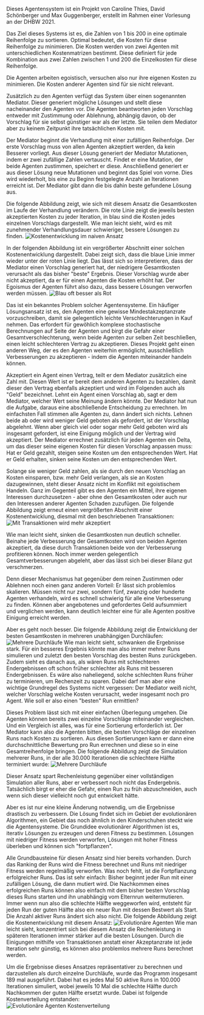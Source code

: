 Dieses Agentensystem ist ein Projekt von Caroline Thies, David Schönberger und Max Guggenberger, erstellt im Rahmen einer Vorlesung an der DHBW 2021.
  
Das Ziel dieses Systems ist es, die Zahlen von 1 bis 200 in eine optimale Reihenfolge zu sortieren. Optimal bedeutet, die Kosten für diese Reihenfolge zu minimieren. Die Kosten werden von zwei Agenten mit unterschiedlichen Kostenmatrizen bestimmt. Diese definiert für jede Kombination aus zwei Zahlen zwischen 1 und 200 die Einzelkosten für diese Reihenfolge.
  
Die Agenten arbeiten egoistisch, versuchen also nur ihre eigenen Kosten zu minimieren. Die Kosten anderer Agenten sind für sie nicht relevant. 
  
Zusätzlich zu den Agenten verfügt das System über einen sogenannten Mediator. Dieser generiert mögliche Lösungen und stellt diese nacheinander den Agenten vor. Die Agenten beantworten jeden Vorschlag entweder mit Zustimmung oder Ablehnung, abhängig davon, ob der Vorschlag für sie selbst günstiger war als der letzte. Sie teilen dem Mediator aber zu keinem Zeitpunkt ihre tatsächlichen Kosten mit.
  
Der Mediator beginnt die Verhandlung mit einer zufälligen Reihenfolge. Der erste Vorschlag muss von allen Agenten akzeptiert werden, da kein Besserer vorliegt. Aus dieser Lösung generiert der Mediator Mutationen, indem er zwei zufällige Zahlen vertauscht. Findet er eine Mutation, der beide Agenten zustimmen, speichert er diese. Anschließend generiert er aus dieser Lösung neue Mutationen und beginnt das Spiel von vorne. Dies wird wiederholt, bis eine zu Beginn festgelegte Anzahl an Iterationen erreicht ist. Der Mediator gibt dann die bis dahin beste gefundene Lösung aus.

Die folgende Abbildung zeigt, wie sich mit diesem Ansatz die Gesamtkosten im Laufe der Verhandlung verändern. Die rote Linie zeigt die jeweils besten akzeptierten Kosten zu jeder Iteration, in blau sind die Kosten jedes einzelnen Vorschlags dargestellt. Wie man leicht sieht, wird es mit zunehmender Verhandlungsdauer schwieriger, bessere Lösungen zu finden.
![Kostenentwicklung im naiven Ansatz](./images/0resultChart.png)

In der folgenden Abbildung ist ein vergrößerter Abschnitt einer solchen Kostenentwicklung dargestellt. Dabei zeigt sich, dass die blaue Linie immer wieder unter der roten Linie liegt. Das lässt sich so interpretieren, dass der Mediator einen Vorschlag generiert hat, der niedrigere Gesamtkosten verursacht als das bisher "beste" Ergebnis. Dieser Vorschlag wurde aber nicht akzeptiert, da er für einen Agenten die Kosten erhöht hat. Der Egoismus der Agenten führt also dazu, dass bessere Lösungen verworfen werden müssen.
![Blau oft besser als Rot](./images/1resultChartNoTransaction.png)

Das ist ein bekanntes Problem solcher Agentensysteme. Ein häufiger Lösungsansatz ist es, den Agenten eine gewisse Mindestakzeptanzrate vorzuschreiben, damit sie gelegentlich leichte Verschlechterungen in Kauf nehmen. Das erfordert für gewöhlich komplexe stochastische Berechnungen auf Seite der Agenten und birgt die Gefahr einer Gesamtverschlechterung, wenn beide Agenten zur selben Zeit beschließen, einen leicht schlechteren Vertrag zu akzeptieren. Dieses Projekt geht einen anderen Weg, der es den Agenten weiterhin ermöglicht, ausschließlich Verbesserungen zu akzeptieren - indem die Agenten miteinander handeln können.
  
Akzeptiert ein Agent einen Vertrag, teilt er dem Mediator zusätzlich eine Zahl mit. Diesen Wert ist er bereit dem anderen Agenten zu bezahlen, damit dieser den Vertrag ebenfalls akzeptiert und wird im Folgenden auch als "Geld" bezeichnet. Lehnt ein Agent einen Vorschlag ab, sagt er dem Mediator, welcher Wert seine Meinung ändern könnte. Der Mediator hat nun die Aufgabe, daraus eine abschließende Entscheidung zu errechnen. Im einfachsten Fall stimmen alle Agenten zu, dann ändert sich nichts. Lehnen beide ab oder wird weniger Geld geboten als gefordert, ist der Vorschlag abgelehnt. Wenn aber gleich viel oder sogar mehr Geld geboten wird als insgesamt gefordert, ist eine Einigung möglich und der Vertrag wird akzeptiert. Der Mediator errechnet zusätzlich für jeden Agenten ein Delta, um das dieser seine eigenen Kosten für diesen Vorschlag anpassen muss: Hat er Geld gezahlt, steigen seine Kosten um den entsprechenden Wert. Hat er Geld erhalten, sinken seine Kosten um den entsprechenden Wert.
  
Solange sie weniger Geld zahlen, als sie durch den neuen Vorschlag an Kosten einsparen, bzw. mehr Geld verlangen, als sie an Kosten dazugewinnen, steht dieser Ansatz nicht im Konflikt mit egoistischem Handeln. Ganz im Gegenteil gibt es den Agenten ein Mittel, ihre eigenen Interessen durchzusetzen - aber ohne den Gesamtkosten oder auch nur den Interessen anderer Agenten Schaden zuzufügen. Die folgende Abbildung zeigt erneut einen vergrößerten Abschnitt einer Kostenentwicklung, diesmal mit den beschriebenen Transaktionen:
![Mit Transaktionen wird mehr akzeptiert](./images/2resultChartWithTransaction.png)

Wie man leicht sieht, sinken die Gesamtkosten nun deutlich schneller. Beinahe jede Verbesserung der Gesamtkosten wird von beiden Agenten akzeptiert, da diese durch Transaktionen beide von der Verbesserung profitieren können. Noch immer werden gelegentlich Gesamtverbesserungen abgeleht, aber das lässt sich bei dieser Bilanz gut verschmerzen.
  
Denn dieser Mechanismus hat gegenüber dem reinen Zustimmen oder Ablehnen noch einen ganz anderen Vorteil: Er lässt sich problemlos skalieren. Müssen nicht nur zwei, sondern fünf, zwanzig oder hunderte Agenten verhandeln, wird es schnell schwierig für alle eine Verbesserung zu finden. Können aber angebotenes und gefordertes Geld aufsummiert und verglichen werden, kann deutlich leichter eine für alle Agenten positive Einigung erreicht werden.

Aber es geht noch besser. Die folgende Abbildung zeigt die Entwicklung der besten Gesamtkosten in mehreren unabhängigen Durchläufen:
![Mehrere Durchläufe](./images/3multipleRuns.png)
Wie man leicht sieht, schwanken die Ergebnisse stark. Für ein besseres Ergebnis könnte man also immer mehrer Runs simulieren und zuletzt den besten Vorschlag des besten Runs zurückgeben. Zudem sieht es danach aus, als wären Runs mit schlechteren Endergebnissen oft schon früher schlechter als Runs mit besseren Endergebnissen. Es wäre also naheliegend, solche schlechten Runs früher zu terminieren, um Rechenzeit zu sparen. Dabei darf man aber eine wichtige Grundregel des Systems nicht vergessen: Der Mediator weiß nicht, welcher Vorschlag welche Kosten verursacht, weder insgesamt noch pro Agent. Wie soll er also einen "besten" Run ermittlen?
  
Dieses Problem lässt sich mit einer einfachen Überlegung umgehen. Die Agenten können bereits zwei einzelne Vorschläge miteinander vergleichen. Und ein Vergleich ist alles, was für eine Sortierung erforderlich ist. Der Mediator kann also die Agenten bitten, die besten Vorschläge der einzelnen Runs nach Kosten zu sortieren. Aus diesen Sortierungen kann er dann eine durchschnittliche Bewertung pro Run errechnen und diese so in eine Gesamtreihenfolge bringen. Die folgende Abbildung zeigt die Simulation mehrerer Runs, in der alle 30.000 Iterationen die schlechtere Hälfte terminiert wurde:
![Mehrere Durchläufe](./images/4resultChartRankingCutoff.png)

Dieser Ansatz spart Rechenleistung gegenüber einer vollständigen Simulation aller Runs, aber er verbessert noch nicht das Endergebnis. Tatsächlich birgt er eher die Gefahr, einen Run zu früh abzuschneiden, auch wenn sich dieser vielleicht noch gut entwickelt hätte.
  
Aber es ist nur eine kleine Änderung notwendig, um die Ergebnisse drastisch zu verbessern. Die Lösung findet sich im Gebiet der evolutionären Algorithmen, ein Gebiet das noch ähnlich in den Kinderschuhen steckt wie die Agentensysteme. Die Grundidee evolutionärer Algorithmen ist es, iterativ Lösungen zu erzeugen und deren Fitness zu bestimmen. Lösungen mit niedriger Fitness werden verworfen, Lösungen mit hoher Fitness überleben und können sich "fortpflanzen".

Alle Grundbausteine für diesen Ansatz sind hier bereits vorhanden. Durch das Ranking der Runs wird die Fitness berechnet und Runs mit niedriger Fitness werden regelmäßig verworfen. Was noch fehlt, ist die Fortpflanzung erfolgreicher Runs. Das ist sehr einfach: Bisher beginnt jeder Run mit einer zufälligen Lösung, die dann mutiert wird. Die Nachkommen eines erfolgreichen Runs können also einfach mit dem bisher besten Vorschlag dieses Runs starten und ihn unabhängig vom Elternrun weitermutieren. Immer wenn nun also die schlechte Hälfte weggeworfen wird, entsteht für jeden Run der guten Hälfte also ein neuer Run mit dessen Bestwert als Start. Die Anzahl aktiver Runs ändert sich also nicht. Die folgende Abbildung zeigt die Kostenentwicklung mit diesem Ansatz:
![Evolutionäre Agenten](./images/5resultChartEvolutionary.png)
Wie man leicht sieht, konzentriert sich bei diesem Ansatz die Rechenleistung in späteren Iterationen immer stärker auf die besten Lösungen. Durch die Einigungen mithilfe von Transaktionen anstatt einer Akzeptanzrate ist jede Iteration sehr günstig, es können also problemlos mehrere Runs berechnet werden.
  
Um die Ergebnisse dieses Ansatzes repräsentativer zu berechnen und darzustellen als durch einzelne Durchläufe, wurde das Programm insgesamt 189 mal ausgeführt. Dabei hat es jedes Mal 50 aktive Runs in 100.000 Iterationen simuliert, wobei jeweils 10 Mal die schlechte Hälfte durch Nachkommen der guten Hälfte ersetzt wurde. Dabei ist folgende Kostenverteilung entstanden:  
![Evolutionäre Agenten Kostenverteilung](./images/costDistribution.jpgf)